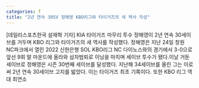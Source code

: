 ```yaml
---
categories: f
title: "2년 연속 30SV 정해영 KBO리그와 타이거즈의 새 역사 작성"
---
```

[데일리스포츠한국 설재혁 기자] KIA 타이거즈 마무리 투수 정해영이 2년 연속 30세이브를 거두며 KBO 리그와 타이거즈의 새 역사를 작성했다. 정해영은 지난 24일 창원 NC파크에서 열린 2022 신한은행 SOL KBO리그 NC 다이노스와의 경기에서 3-0으로 앞선 9회 말 마운드에 올라와 삼자범퇴로 이닝을 마치며 세이브 투수가 됐다.이날 거둔 세이브로 정해영은 시즌 30번째 세이브를 달성했다. 지난해 34세이브를 올린 그는 이로써 2년 연속 30세이브 고지를 밟았다. 이는 타이거즈 최초 기록이다. 또한 KBO 리그 역대 최연소